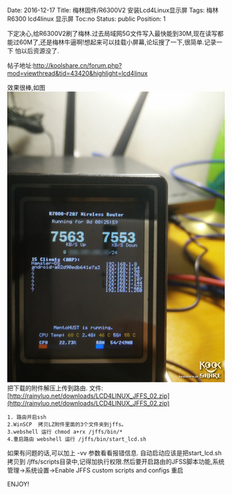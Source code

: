 Date: 2016-12-17
Title: 梅林固件/R6300V2 安装Lcd4Linux显示屏
Tags:  梅林 R6300 lcd4linux 显示屏
Toc:no
Status: public
Position: 1

  下定决心,给R6300V2刷了梅林.过去局域网5G文件写入最快能到30M,现在读写都能过60M了,还是梅林牛逼啊!想起来可以挂载小屏幕,论坛搜了一下,很简单.记录一下 怕以后资源没了.

  帖子地址:http://koolshare.cn/forum.php?mod=viewthread&tid=43420&highlight=lcd4linux 

  效果很棒,如图 ![](images/lcd4linux.jpg)
把下载的附件解压上传到路由.
文件: [http://rainyluo.net/downloads/LCD4LINUX_JFFS_02.zip](http://rainyluo.net/downloads/LCD4LINUX_JFFS_02.zip)
```
1. 路由开启ssh
2.WinSCP  拷贝LZ附件里面的3个文件夹到jffs。
3.webshell 运行 chmod a+rx /jffs/bin/* 
4.重启路由 webshell 运行 /jffs/bin/start_lcd.sh
```
如果有问题的话,可以加上 -vv 参数看看报错信息.
自动启动应该是把start_lcd.sh拷贝到 /jffs/scripts目录中,记得加执行权限.然后要开启路由的JFSS脚本功能,系统管理->系统设置->Enable JFFS custom scripts and configs 重启 

ENJOY!
